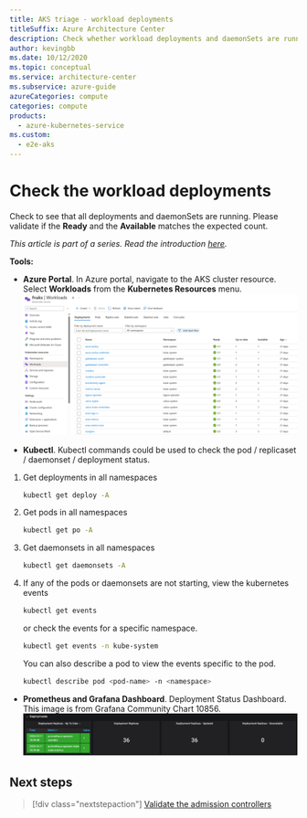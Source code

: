 ```yaml
---
title: AKS triage - workload deployments
titleSuffix: Azure Architecture Center
description: Check whether workload deployments and daemonSets are running as part of triage practices in an Azure Kubernetes Service (AKS) cluster.
author: kevingbb
ms.date: 10/12/2020
ms.topic: conceptual
ms.service: architecture-center
ms.subservice: azure-guide
azureCategories: compute
categories: compute
products:
  - azure-kubernetes-service
ms.custom:
  - e2e-aks
---
```


# Check the workload deployments

Check to see that all deployments and daemonSets are running. Please validate if the **Ready** and the **Available** matches the expected count.

_This article is part of a series. Read the introduction [here](aks-triage-practices.md)._

**Tools:**

- **Azure Portal**. In Azure portal, navigate to the AKS cluster resource. Select **Workloads** from the **Kubernetes Resources** menu.
![AKS - Workloads](images/aks-triage-workloads.png)

- **Kubectl**. Kubectl commands could be used to check the pod / replicaset / daemonset / deployment status.

1. Get deployments in all namespaces 
   ```bash
   kubectl get deploy -A
   ```
2. Get pods in all namespaces
   ```bash
   kubectl get po -A
   ```
3. Get daemonsets in all namespaces
   ```bash
   kubectl get daemonsets -A
   ```
4. If any of the pods or daemonsets are not starting, view the kubernetes events
   ```bash
   kubectl get events
   ```
   or check the events for a specific namespace.
   ```bash
   kubectl get events -n kube-system
   ```
   You can also describe a pod to view the events specific to the pod.
   
   ```bash
   kubectl describe pod <pod-name> -n <namespace>
   ```

- **Prometheus and Grafana Dashboard**. Deployment Status Dashboard. This image is from Grafana Community Chart 10856.
![Prometheus and Grafana Dashboard - Deployment Status](images/deployment-conditions.png)

## Next steps

> [!div class="nextstepaction"]
> [Validate the admission controllers](aks-triage-controllers.md)
